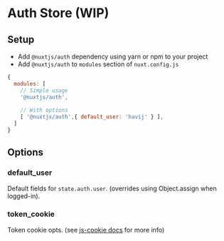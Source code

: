 # Auth Store (WIP)

## Setup
- Add `@nuxtjs/auth` dependency using yarn or npm to your project
- Add `@nuxtjs/auth` to `modules` section of `nuxt.config.js`
```js
{
  modules: [
    // Simple usage
    '@nuxtjs/auth',
  
    // With options 
    [ '@nuxtjs/auth',{ default_user: 'havij' } ],
  ]
}
````

## Options

### default_user
Default fields for `state.auth.user`. (overrides using Object.assign when logged-in).

### token_cookie
Token cookie opts. (see [js-cookie docs](https://github.com/js-cookie/js-cookie) for more info)
